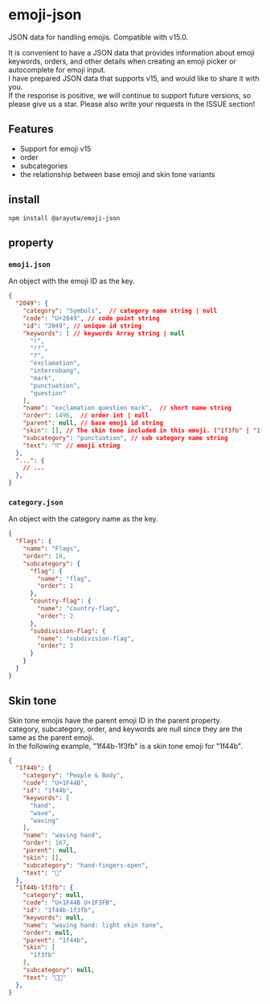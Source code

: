 # emoji-json
JSON data for handling emojis. Compatible with v15.0.

It is convenient to have a JSON data that provides information about emoji keywords, orders, and other details when creating an emoji picker or autocomplete for emoji input.  
I have prepared JSON data that supports v15, and would like to share it with you.  
If the response is positive, we will continue to support future versions, so please give us a star. Please also write your requests in the ISSUE section!

## Features
- Support for emoji v15
- order
- subcategories
- the relationship between base emoji and skin tone variants

## install
```
npm install @arayutw/emoji-json
```

## property
### `emoji.json`
An object with the emoji ID as the key.
```json
{
  "2049": {
    "category": "Symbols",  // category name string | null
    "code": "U+2049", // code point string
    "id": "2049", // unique id string
    "keywords": [ // keywords Array string | null
      "!",
      "!?",
      "?",
      "exclamation",
      "interrobang",
      "mark",
      "punctuation",
      "question"
    ],
    "name": "exclamation question mark",  // short name string
    "order": 1496,  // order int | null
    "parent": null, // base emoji id string
    "skin": [], // The skin tone included in this emoji. ("1f3fb" | "1f3fc" | "1f3fd" | "1f3fe" | "1f3ff")[]
    "subcategory": "punctuation", // sub category name string
    "text": "⁉" // emoji string
  },
  "...": {
    // ...
  },
}
```

### `category.json`
An object with the category name as the key.
```json
{
  "Flags": {
    "name": "Flags",
    "order": 10,
    "subcategory": {
      "flag": {
        "name": "flag",
        "order": 1
      },
      "country-flag": {
        "name": "country-flag",
        "order": 2
      },
      "subdivision-flag": {
        "name": "subdivision-flag",
        "order": 3
      }
    }
  }
}
```

## Skin tone
Skin tone emojis have the parent emoji ID in the parent property.  
category, subcategory, order, and keywords are null since they are the same as the parent emoji.  
In the following example, "1f44b-1f3fb" is a skin tone emoji for "1f44b".
```json
{
  "1f44b": {
    "category": "People & Body",
    "code": "U+1F44B",
    "id": "1f44b",
    "keywords": [
      "hand",
      "wave",
      "waving"
    ],
    "name": "waving hand",
    "order": 167,
    "parent": null,
    "skin": [],
    "subcategory": "hand-fingers-open",
    "text": "👋"
  },
  "1f44b-1f3fb": {
    "category": null,
    "code": "U+1F44B U+1F3FB",
    "id": "1f44b-1f3fb",
    "keywords": null,
    "name": "waving hand: light skin tone",
    "order": null,
    "parent": "1f44b",
    "skin": [
      "1f3fb"
    ],
    "subcategory": null,
    "text": "👋🏻"
  },
}
```